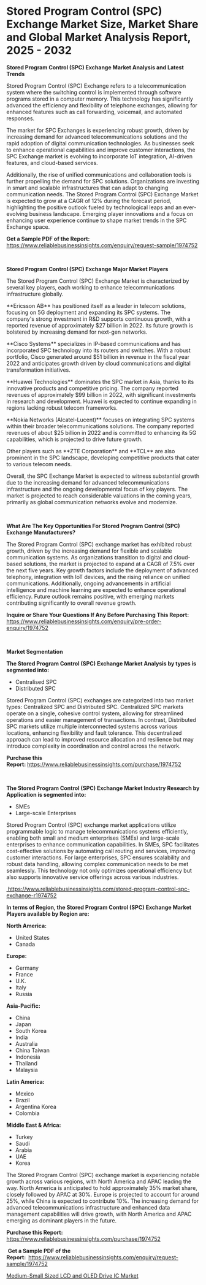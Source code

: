 <p><h1>Stored Program Control (SPC) Exchange Market Size, Market Share and Global Market Analysis Report, 2025 - 2032</h1></p><p><strong>Stored Program Control (SPC) Exchange Market Analysis and Latest Trends</strong></p>
<p><p>Stored Program Control (SPC) Exchange refers to a telecommunication system where the switching control is implemented through software programs stored in a computer memory. This technology has significantly advanced the efficiency and flexibility of telephone exchanges, allowing for enhanced features such as call forwarding, voicemail, and automated responses. </p><p>The market for SPC Exchanges is experiencing robust growth, driven by increasing demand for advanced telecommunications solutions and the rapid adoption of digital communication technologies. As businesses seek to enhance operational capabilities and improve customer interactions, the SPC Exchange market is evolving to incorporate IoT integration, AI-driven features, and cloud-based services. </p><p>Additionally, the rise of unified communications and collaboration tools is further propelling the demand for SPC solutions. Organizations are investing in smart and scalable infrastructures that can adapt to changing communication needs. The Stored Program Control (SPC) Exchange Market is expected to grow at a CAGR of 12% during the forecast period, highlighting the positive outlook fueled by technological leaps and an ever-evolving business landscape.  Emerging player innovations and a focus on enhancing user experience continue to shape market trends in the SPC Exchange space.</p></p>
<p><strong>Get a Sample PDF of the Report:&nbsp;</strong> <a href="https://www.reliablebusinessinsights.com/enquiry/request-sample/1974752?utm_campaign=3003&utm_medium=2&utm_source=Github&utm_content=ia&utm_term=11032025&utm_id=stored-program-control-spc-exchange">https://www.reliablebusinessinsights.com/enquiry/request-sample/1974752</a></p>
<p>&nbsp;</p>
<p><strong>Stored Program Control (SPC) Exchange Major Market Players</strong></p>
<p><p>The Stored Program Control (SPC) Exchange Market is characterized by several key players, each working to enhance telecommunications infrastructure globally. </p><p>**Ericsson AB** has positioned itself as a leader in telecom solutions, focusing on 5G deployment and expanding its SPC systems. The company's strong investment in R&D supports continuous growth, with a reported revenue of approximately $27 billion in 2022. Its future growth is bolstered by increasing demand for next-gen networks.</p><p>**Cisco Systems** specializes in IP-based communications and has incorporated SPC technology into its routers and switches. With a robust portfolio, Cisco generated around $51 billion in revenue in the fiscal year 2022 and anticipates growth driven by cloud communications and digital transformation initiatives.</p><p>**Huawei Technologies** dominates the SPC market in Asia, thanks to its innovative products and competitive pricing. The company reported revenues of approximately $99 billion in 2022, with significant investments in research and development. Huawei is expected to continue expanding in regions lacking robust telecom frameworks.</p><p>**Nokia Networks (Alcatel-Lucent)** focuses on integrating SPC systems within their broader telecommunications solutions. The company reported revenues of about $25 billion in 2022 and is committed to enhancing its 5G capabilities, which is projected to drive future growth.</p><p>Other players such as **ZTE Corporation** and **TCL** are also prominent in the SPC landscape, developing competitive products that cater to various telecom needs. </p><p>Overall, the SPC Exchange Market is expected to witness substantial growth due to the increasing demand for advanced telecommunications infrastructure and the ongoing developmental focus of key players. The market is projected to reach considerable valuations in the coming years, primarily as global communication networks evolve and modernize.</p></p>
<p>&nbsp;</p>
<p><strong>What Are The Key Opportunities For Stored Program Control (SPC) Exchange Manufacturers?</strong></p>
<p><p>The Stored Program Control (SPC) exchange market has exhibited robust growth, driven by the increasing demand for flexible and scalable communication systems. As organizations transition to digital and cloud-based solutions, the market is projected to expand at a CAGR of 7.5% over the next five years. Key growth factors include the deployment of advanced telephony, integration with IoT devices, and the rising reliance on unified communications. Additionally, ongoing advancements in artificial intelligence and machine learning are expected to enhance operational efficiency. Future outlook remains positive, with emerging markets contributing significantly to overall revenue growth.</p></p>
<p><strong>Inquire or Share Your Questions If Any Before Purchasing This Report:</strong> <a href="https://www.reliablebusinessinsights.com/enquiry/pre-order-enquiry/1974752?utm_campaign=3003&utm_medium=2&utm_source=Github&utm_content=ia&utm_term=11032025&utm_id=stored-program-control-spc-exchange">https://www.reliablebusinessinsights.com/enquiry/pre-order-enquiry/1974752</a></p>
<p>&nbsp;</p>
<p><strong>Market Segmentation</strong></p>
<p><strong>The Stored Program Control (SPC) Exchange Market Analysis by types is segmented into:</strong></p>
<p><ul><li>Centralised SPC</li><li>Distributed SPC</li></ul></p>
<p><p>Stored Program Control (SPC) exchanges are categorized into two market types: Centralized SPC and Distributed SPC. Centralized SPC markets operate on a single, cohesive control system, allowing for streamlined operations and easier management of transactions. In contrast, Distributed SPC markets utilize multiple interconnected systems across various locations, enhancing flexibility and fault tolerance. This decentralized approach can lead to improved resource allocation and resilience but may introduce complexity in coordination and control across the network.</p></p>
<p><strong>Purchase this Report:&nbsp;</strong><a href="https://www.reliablebusinessinsights.com/purchase/1974752?utm_campaign=3003&utm_medium=2&utm_source=Github&utm_content=ia&utm_term=11032025&utm_id=stored-program-control-spc-exchange">https://www.reliablebusinessinsights.com/purchase/1974752</a></p>
<p>&nbsp;</p>
<p><strong>The Stored Program Control (SPC) Exchange Market Industry Research by Application is segmented into:</strong></p>
<p><ul><li>SMEs</li><li>Large-scale Enterprises</li></ul></p>
<p><p>Stored Program Control (SPC) exchange market applications utilize programmable logic to manage telecommunications systems efficiently, enabling both small and medium enterprises (SMEs) and large-scale enterprises to enhance communication capabilities. In SMEs, SPC facilitates cost-effective solutions by automating call routing and services, improving customer interactions. For large enterprises, SPC ensures scalability and robust data handling, allowing complex communication needs to be met seamlessly. This technology not only optimizes operational efficiency but also supports innovative service offerings across various industries.</p></p>
<p><a href="https://www.reliablebusinessinsights.com/stored-program-control-spc-exchange-r1974752?utm_campaign=3003&utm_medium=2&utm_source=Github&utm_content=ia&utm_term=11032025&utm_id=stored-program-control-spc-exchange">&nbsp;https://www.reliablebusinessinsights.com/stored-program-control-spc-exchange-r1974752</a></p>
<p><strong>In terms of Region, the Stored Program Control (SPC) Exchange Market Players available by Region are:</strong></p>
<p>
    <p> <strong> North America: </strong>
        <ul>
            <li>United States</li>
            <li>Canada</li>
        </ul>
        </p> 
    <p> <strong> Europe: </strong>
        <ul>
            <li>Germany</li>
            <li>France</li>
            <li>U.K.</li>
            <li>Italy</li>
            <li>Russia</li>
        </ul>
        </p> 
    <p> <strong> Asia-Pacific: </strong>
        <ul>
            <li>China</li>
            <li>Japan</li>
            <li>South Korea</li>
            <li>India</li>
            <li>Australia</li>
            <li>China Taiwan</li>
            <li>Indonesia</li>
            <li>Thailand</li>
            <li>Malaysia</li>
        </ul>
        </p> 
    <p> <strong> Latin America: </strong>
        <ul>
            <li>Mexico</li>
            <li>Brazil</li>
            <li>Argentina Korea</li>
            <li>Colombia</li>
        </ul>
        </p> 
    <p> <strong> Middle East & Africa: </strong>
        <ul>
            <li>Turkey</li>
            <li>Saudi</li>
            <li>Arabia</li>
            <li>UAE</li>
            <li>Korea</li>
        </ul>
    </p>
    </p>
<p><p>The Stored Program Control (SPC) exchange market is experiencing notable growth across various regions, with North America and APAC leading the way. North America is anticipated to hold approximately 35% market share, closely followed by APAC at 30%. Europe is projected to account for around 25%, while China is expected to contribute 10%. The increasing demand for advanced telecommunications infrastructure and enhanced data management capabilities will drive growth, with North America and APAC emerging as dominant players in the future.</p></p>
<p><strong>Purchase this Report: </strong><a href="https://www.reliablebusinessinsights.com/purchase/1974752?utm_campaign=3003&utm_medium=2&utm_source=Github&utm_content=ia&utm_term=11032025&utm_id=stored-program-control-spc-exchange">https://www.reliablebusinessinsights.com/purchase/1974752</a></p>
<p>&nbsp;<strong>Get a Sample PDF of the Report:&nbsp;&nbsp;</strong><a href="https://www.reliablebusinessinsights.com/enquiry/request-sample/1974752?utm_campaign=3003&utm_medium=2&utm_source=Github&utm_content=ia&utm_term=11032025&utm_id=stored-program-control-spc-exchange">https://www.reliablebusinessinsights.com/enquiry/request-sample/1974752</a></p>
<p><strong></strong></p>
<p><p><a href="https://github.com/NarcisoFerry/Market-Research-Report-List-1/blob/main/medium-small-sized-lcd-and-oled-drive-ic-market.md?utm_campaign=3003&utm_medium=2&utm_source=Github&utm_content=ia&utm_term=11032025&utm_id=stored-program-control-spc-exchange">Medium-Small Sized LCD and OLED Drive IC Market</a></p></p>